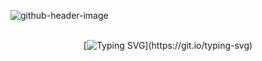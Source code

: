 ![github-header-image](https://github.com/pedrosayuri/pedrosayuri/assets/56764512/47c2e792-4c83-4427-85e3-f8e6a8736e76)
<br>
<br>

<div align="center">

[![Typing SVG](https://readme-typing-svg.herokuapp.com?font=Fira+Code&pause=1000&random=false&width=435&lines=Ol%C3%A1+Mundo%2C;Eu+sou+Yuri+Pedrosa+de+Oliveira%2CUum+desenvolvedor+full-stack+especializado+em+web+e+mobile.)](https://git.io/typing-svg)

</div>
